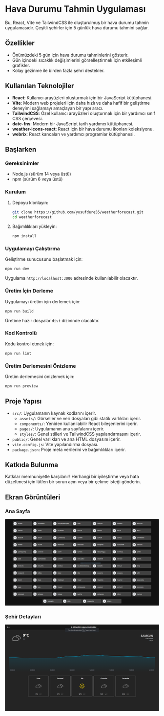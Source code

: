 # Hava Durumu Tahmin Uygulaması

Bu, React, Vite ve TailwindCSS ile oluşturulmuş bir hava durumu tahmin uygulamasıdır. Çeşitli şehirler için 5 günlük hava durumu tahmini sağlar.

## Özellikler

- Önümüzdeki 5 gün için hava durumu tahminlerini gösterir.
- Gün içindeki sıcaklık değişimlerini görselleştirmek için etkileşimli grafikler.
- Kolay gezinme ile birden fazla şehri destekler.

## Kullanılan Teknolojiler

- **React**: Kullanıcı arayüzleri oluşturmak için bir JavaScript kütüphanesi.
- **Vite**: Modern web projeleri için daha hızlı ve daha hafif bir geliştirme deneyimi sağlamayı amaçlayan bir yapı aracı.
- **TailwindCSS**: Özel kullanıcı arayüzleri oluşturmak için bir yardımcı sınıf CSS çerçevesi.
- **date-fns**: Modern bir JavaScript tarih yardımcı kütüphanesi.
- **weather-icons-react**: React için bir hava durumu ikonları koleksiyonu.
- **webrix**: React kancaları ve yardımcı programlar kütüphanesi.

## Başlarken

### Gereksinimler

- Node.js (sürüm 14 veya üstü)
- npm (sürüm 6 veya üstü)

### Kurulum

1. Depoyu klonlayın:
   ```sh
   git clone https://github.com/yusufdere55/weatherforecast.git
   cd weatherforecast
   ```

2. Bağımlılıkları yükleyin:
   ```sh
   npm install
   ```

### Uygulamayı Çalıştırma

Geliştirme sunucusunu başlatmak için:
```sh
npm run dev
```

Uygulama `http://localhost:3000` adresinde kullanılabilir olacaktır.

### Üretim İçin Derleme

Uygulamayı üretim için derlemek için:
```sh
npm run build
```

Üretime hazır dosyalar `dist` dizininde olacaktır.

### Kod Kontrolü

Kodu kontrol etmek için:
```sh
npm run lint
```

### Üretim Derlemesini Önizleme

Üretim derlemesini önizlemek için:
```sh
npm run preview
```

## Proje Yapısı

- `src/`: Uygulamanın kaynak kodlarını içerir.
  - `assets/`: Görseller ve veri dosyaları gibi statik varlıkları içerir.
  - `components/`: Yeniden kullanılabilir React bileşenlerini içerir.
  - `pages/`: Uygulamanın ana sayfalarını içerir.
  - `styles/`: Genel stilleri ve TailwindCSS yapılandırmasını içerir.
- `public/`: Genel varlıkları ve ana HTML dosyasını içerir.
- `vite.config.js`: Vite yapılandırma dosyası.
- `package.json`: Proje meta verilerini ve bağımlılıkları içerir.

## Katkıda Bulunma

Katkılar memnuniyetle karşılanır! Herhangi bir iyileştirme veya hata düzeltmesi için lütfen bir sorun açın veya bir çekme isteği gönderin.

## Ekran Görüntüleri

### Ana Sayfa
![Ana Sayfa](screenshots/homepage.png)

### Şehir Detayları
![Şehir Detayları](screenshots/city-details.png)
